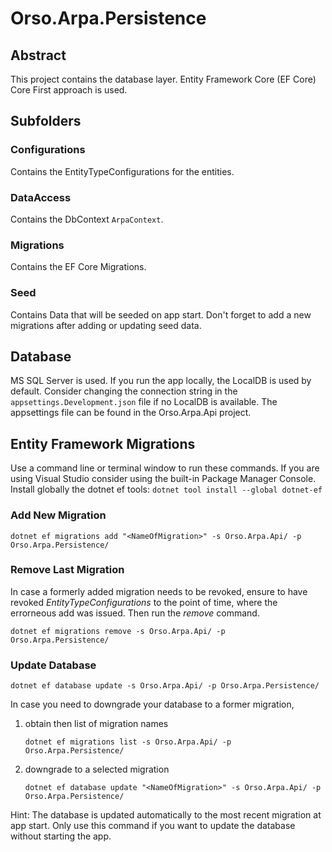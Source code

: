 # Orso.Arpa.Persistence

## Abstract
This project contains the database layer. Entity Framework Core (EF Core) Core First approach is used.

## Subfolders

### Configurations
Contains the EntityTypeConfigurations for the entities.

### DataAccess
Contains the DbContext `ArpaContext`.

### Migrations
Contains the EF Core Migrations.

### Seed
Contains Data that will be seeded on app start. Don't forget to add a new migrations after adding or updating seed data.

## Database

MS SQL Server is used. If you run the app locally, the LocalDB is used by default. Consider changing the connection string in the `appsettings.Development.json` file if no LocalDB is available. The appsettings file can be found in the Orso.Arpa.Api project.

## Entity Framework Migrations
Use a command line or terminal window to run these commands. If you are using Visual Studio consider using the built-in Package Manager Console. Install globally the dotnet ef tools: `dotnet tool install --global dotnet-ef`

### Add New Migration
```
dotnet ef migrations add "<NameOfMigration>" -s Orso.Arpa.Api/ -p Orso.Arpa.Persistence/
```

### Remove Last Migration
In case a formerly added migration needs to be revoked, ensure to have revoked *EntityTypeConfigurations* to the point of
time, where the errorneous add was issued. Then run the *remove* command.
```
dotnet ef migrations remove -s Orso.Arpa.Api/ -p Orso.Arpa.Persistence/
```

### Update Database
```
dotnet ef database update -s Orso.Arpa.Api/ -p Orso.Arpa.Persistence/
```
In case you need to downgrade your database to a former migration,

1. obtain then list of migration names
    ```
    dotnet ef migrations list -s Orso.Arpa.Api/ -p Orso.Arpa.Persistence/
    ```
1. downgrade to a selected migration
    ```
    dotnet ef database update "<NameOfMigration>" -s Orso.Arpa.Api/ -p Orso.Arpa.Persistence/
    ```


Hint: The database is updated automatically to the most recent migration at app start. Only use this command if you want to update the database without starting the app.
